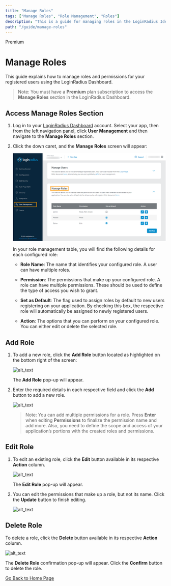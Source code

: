 ```yaml
---
title: "Manage Roles"
tags: ["Manage Roles", "Role Management", "Roles"]
description: "This is a guide for managing roles in the LoginRadius Identity Platform."
path: "/guide/manage-roles"
---
```


<span class="devloper-premium plan-tag">Premium</span>

# Manage Roles

This guide explains how to manage roles and permissions for your registered users using the LoginRadius Dashboard.

> Note: You must have a **Premium** plan subscription to access the **Manage Roles** section in the LoginRadius Dashboard.


## Access Manage Roles Section

1. Log in to your <a href="https://dashboard.loginradius.com/dashboard" target="_blank">LoginRadius Dashboard</a> account. Select your app, then from the left navigation panel, click **User Management** and then navigate to the **Manage Roles** section.

2. Click the down caret, and the **Manage Roles** screen will appear:

   ![alt_text](../../assets/blog-common/manage-roles.png "image_tooltip")

   In your role management table, you will find the following details for each configured role:

   * **Role Name**: The name that identifies your configured role. A user can have multiple roles.

   * **Permission**: The permissions that make up your configured role. A role can have multiple permissions. These should be used to define the type of access you wish to grant.

   * **Set as Default**: The flag used to assign roles by default to new users registering on your application. By checking this box, the respective role will automatically be assigned to newly registered users.

   * **Action**: The options that you can perform on your configured role. You can either edit or delete the selected role.

## Add Role

1. To add a new role, click the **Add Role** button located as highlighted on the bottom right of the screen:

   ![alt_text](images/add-role-button.png "image_tooltip")

   The **Add Role** pop-up will appear.

2. Enter the required details in each respective field and click the **Add** button to add a new role.

   ![alt_text](images/add-role-popup.png "image_tooltip")

   > Note: You can add multiple permissions for a role. Press **Enter** when editing **Permissions** to finalize the permission name and add more. Also, you need to define the scope and access of your application’s portions with the created roles and permissions.

## Edit Role

1. To edit an existing role, click the **Edit** button available in its respective **Action** column.

   ![alt_text](images/edit-role-button.png "image_tooltip")

   The **Edit Role** pop-up will appear.

2. You can edit the permissions that make up a role, but not its name. Click the **Update** button to finish editing.

   ![alt_text](images/edit-role-popup.png "image_tooltip")

## Delete Role

To delete a role, click the **Delete** button available in its respective **Action** column.

![alt_text](images/delete-role-button.png "image_tooltip")

The **Delete Role** confirmation pop-up will appear. Click the **Confirm** button to delete the role.




[Go Back to Home Page](/)
